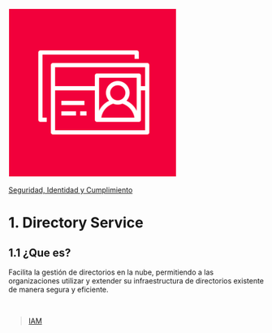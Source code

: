 ![Amazon Directory Service](../../00_assets/Seguridad,%20identidad%20y%20cumplimiento/directoryService-logo.png)

[Seguridad, Identidad y Cumplimiento](../../05-Seguridad_Identidad_y_Cumplimiento/)

# 1. Directory Service

## 1.1 ¿Que es?

Facilita la gestión de directorios en la nube, permitiendo a las organizaciones utilizar y extender su infraestructura de directorios existente de manera segura y eficiente.

<br/>

> [IAM](./IAM.md)

<br/>